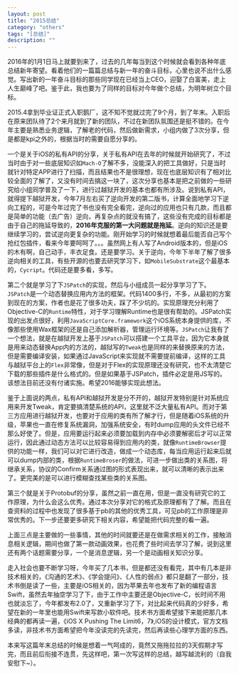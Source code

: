 ```yaml
---
layout: post
title: "2015总结"
category: "others"
tags: "[总结]"
description: ""
---
```


2016年的1月1日马上就要到来了，过去的几年每当到这个时候就会看到各种年底总结新年寄望。看着他们的一篇篇总结与新一年的奋斗目标，心里也说不出什么感觉。写出新的一年奋斗目标的那些同学现在已经当上CEO，迎娶了白富美，走上人生巅峰了吧。鉴于此，我也要为了同样的目标对今年做个总结，为明年树立个目标。

2015.4拿到毕业证正式入职鹅厂，这不知不觉就过完了9个月，到了年末。入职后在原来团队待了2个来月就到了新的团队，不过在新团队氛围还是挺不错的。在今年主要是熟悉业务逻辑，了解老的代码，然后做新需求，小组内做了3次分享，但是都是kpi之外的，根据当时的需要自愿分享的。

一个是关于iOS的私有API的分享，关于私有API在去年的时候就开始研究了，不过当时由于对一些底层知识如`Mach-O`了解不多，没能深入的把工具做好，只是当时就针对特定APP进行了扫描，而且结果也不是很理想，现在也底层知识有了相对比较全面的了解了，又没有时间去搞这一块了，这次分享也基本是把之前做的一些研究给小组同学普及了一下，进行过越狱开发的基本也都有所涉及。说到私有API，就得提下越狱开发，今年7月左右买了逆向开发的第二版书，计算全面地学习下逆向工程的，可是今年过完了书也没有完全看完，逆向过的应用也只有几款，而且都是简单的功能（去广告）逆向，再复杂点的就没有搞了，这些没有完成的目标都是由于自己的拖延导致的，**2016年克服的第一大问题就是拖延**。逆向的知识还是要继续学习的，尝试逆向更复杂的功能。刚开始学习的时候就想着最后能否自己写个抢红包插件，看来今年要呵呵了。。。虽然网上有人写了Android版本的，但是iOS的木有啊，自己动手，丰衣足食。还是要学习。关于逆向，今年下半年了解了很多逆向相关的工具，有些开源的也要去研究学习下，如`MobileSubstrate`这个最基本的，`Cycript`。代码还是要多看，多写。

第二个就是学习了下`JSPatch`的实现，然后与小组成员一起分享学习了下。`JSPatch`是一个动态替换应用内方法的框架。代码1400多行，不多，从最初的方案到现在的方案，作者也是花了很多功夫，踩了不少坑的。实现原理充分利用了Objective-C的`Runtime`特性，对于学习理解Runtime也是很有帮助的。JSPatch实现的出发点很好，利用`JavaScriptCore.framework`这个iOS系统本身提供的库，不像那些使用Wax框架的还是自己添加解析器，管理运行环境等。`JSPatch`让我有了一个想法，就是在越狱开发上基于`JSPatch`可以搭建一个工具平台，因为它本身就是用来动态替换App内的方法的，越狱写的`Tweak`也是同样的来替换原来的方法，但是需要编译安装，如果通过JavaScript来实现就不需要提前编译，这样的工具与越狱平台上的`Flex`非常像，但是对于Flex的实现原理还没有研究，也不太清楚它下载的那些插件是什么格式的。但是如果基于JSPatch，插件必定是用JS写的。该想法目前还没有付诸实施。希望2016能够实现此想法。

鉴于上面说的两点，私有API和越狱开发是分不开的，越狱开发特别是针对系统应用来开发Tweak，肯定要搞清楚系统的API，这里就不泛大量私有API。而对于第三方应用进行越狱开发，也要对于应用的类有所了解才行，但是随着iOS系统的升级，苹果也一直在修复系统漏洞，加强系统安全，有时dump应用的头文件已经不那么好使了。但是，应用要运行起来必须要加载到内存中必须要解密后才可以正常运行，因此通过动态方法可以比较容易得到应用内的类，就像`RuntimeBrowser`提供的功能一样，我们可以对它进行改造，做成一个动态库，每当应用运行起来后就可以dump内部的类，根据`RuntimeBroser`的做法，可进一步做出类的关系图，将继承关系，协议的Confirm关系通过图的形式表现出来，就可以清晰的表示出来了。更完美的是可以进行模糊查找某些类的关系图。

第三个就是关于Protobuf的分享，虽然之前一直在用，但是一直没有研究它的工作原理，为什么会这么优秀。通过本次分享对它的格式及原理都有了了解。而且在查资料的过程中也发现了很多基于pb的其他的优秀工具，可见pb的工作原理是非常优秀的。下一步还要更多研究下相关内容，希望能把代码完整的看一遍。

上面三点是主要做的一些事情，其他的时间就要还是在做需求相关的工作，接触消息相关逻辑，期间也做了第一款动画效果，也花费了些时间去学习了解，说到这里还有两个话题需要分享，一个是消息逻辑，另一个是动画相关知识分享。

走入社会也要不断学习呀，今年买了几本书，但是都还没有看完，其中有几本是非技术相关的，《沟通的艺术》、《学会提问》、《人性的弱点》都只是翻了一部分，技术书倒是读了一些，主要是iOS相关的，因为苹果去年也发布了新的编程语言Swift，虽然去年抽空学习了下，由于工作中主要还是Objective-C，长时间不用也就淡忘了，今年都发布2.0了，又重新学习了下，对比起来代码真的少好多，希望在新的一年里也能用Swift来写款小软件吧。技术书方面希望接下来能把那几本经典的都再读一遍，《iOS X Pushing The Limit6，7》,iOS的设计模式，官方文档多读，非技术书方面希望把今年没读完的先读完，然后再读些心理学方面的东西。

本来写这篇年末总结的时候是想着一气呵成的，竟然又拖拖拉拉的3天假期才写完，而且前后衔接不连贯，先这样吧，第一次写这样的总结，越写越流利的（自我安慰下~）。